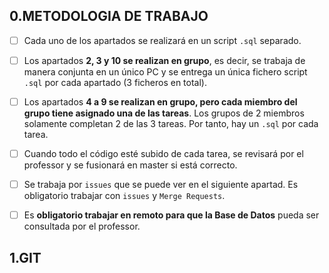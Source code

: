 ## 0.METODOLOGIA DE TRABAJO

- [ ] Cada uno de los apartados se realizará en un script ``.sql`` separado.
- [ ] Los apartados **2, 3 y 10 se realizan en grupo**, es decir, se trabaja de manera conjunta en un único PC y se entrega un única
fichero script ``.sql`` por cada apartado (3 ficheros en total).
- [ ] Los apartados **4 a 9 se realizan en grupo, pero cada miembro del grupo tiene asignado una de las tareas**. Los grupos de
2 miembros solamente completan 2 de las 3 tareas. Por tanto, hay un ``.sql`` por cada tarea.
- [ ] Cuando todo el código esté subido de cada tarea, se revisará por el professor y se fusionará en master si está correcto.
- [ ] Se trabaja por ``issues`` que se puede ver en el siguiente apartad. Es obligatorio trabajar con ``issues`` y ``Merge Requests``.
- [ ] Es **obligatorio trabajar en remoto para que la Base de Datos** pueda ser consultada por el professor.


## 1.GIT



